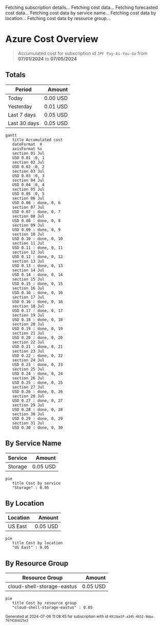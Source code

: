 Fetching subscription details...
Fetching cost data...
Fetching forecasted cost data...
Fetching cost data by service name...
Fetching cost data by location...
Fetching cost data by resource group...
# Azure Cost Overview

> Accumulated cost for subscription id `JPF Pay-As-You-Go` from **07/01/2024** to **07/05/2024**

## Totals

|Period|Amount|
|---|---:|
|Today|0.00 USD|
|Yesterday|0.01 USD|
|Last 7 days|0.05 USD|
|Last 30 days|0.05 USD|

```mermaid
gantt
   title Accumulated cost
   dateFormat  X
   axisFormat %s
   section 01 Jul
   USD 0.01 :0, 1
   section 02 Jul
   USD 0.02 :0, 2
   section 03 Jul
   USD 0.03 :0, 3
   section 04 Jul
   USD 0.04 :0, 4
   section 05 Jul
   USD 0.05 :0, 5
   section 06 Jul
   USD 0.06 : done, 0, 6
   section 07 Jul
   USD 0.07 : done, 0, 7
   section 08 Jul
   USD 0.08 : done, 0, 8
   section 09 Jul
   USD 0.09 : done, 0, 9
   section 10 Jul
   USD 0.10 : done, 0, 10
   section 11 Jul
   USD 0.11 : done, 0, 11
   section 12 Jul
   USD 0.12 : done, 0, 12
   section 13 Jul
   USD 0.13 : done, 0, 13
   section 14 Jul
   USD 0.14 : done, 0, 14
   section 15 Jul
   USD 0.15 : done, 0, 15
   section 16 Jul
   USD 0.16 : done, 0, 16
   section 17 Jul
   USD 0.16 : done, 0, 16
   section 18 Jul
   USD 0.17 : done, 0, 17
   section 19 Jul
   USD 0.18 : done, 0, 18
   section 20 Jul
   USD 0.19 : done, 0, 19
   section 21 Jul
   USD 0.20 : done, 0, 20
   section 22 Jul
   USD 0.21 : done, 0, 21
   section 23 Jul
   USD 0.22 : done, 0, 22
   section 24 Jul
   USD 0.23 : done, 0, 23
   section 25 Jul
   USD 0.24 : done, 0, 24
   section 26 Jul
   USD 0.25 : done, 0, 25
   section 27 Jul
   USD 0.26 : done, 0, 26
   section 28 Jul
   USD 0.27 : done, 0, 27
   section 29 Jul
   USD 0.28 : done, 0, 28
   section 30 Jul
   USD 0.29 : done, 0, 29
   section 31 Jul
   USD 0.30 : done, 0, 30
```

## By Service Name

|Service|Amount|
|---|---:|
|Storage|0.05 USD|

```mermaid
pie
   title Cost by service
   "Storage" : 0.05
```

## By Location

|Location|Amount|
|---|---:|
|US East|0.05 USD|

```mermaid
pie
   title Cost by location
   "US East" : 0.05
```

## By Resource Group

|Resource Group|Amount|
|---|---:|
|cloud-shell-storage-eastus|0.05 USD|

```mermaid
pie
   title Cost by resource group
   "cloud-shell-storage-eastus" : 0.05
```

<sup>Generated at 2024-07-06 11:08:45 for subscription with id `4913be3f-a345-4652-9bba-767418dd25e3`</sup>

